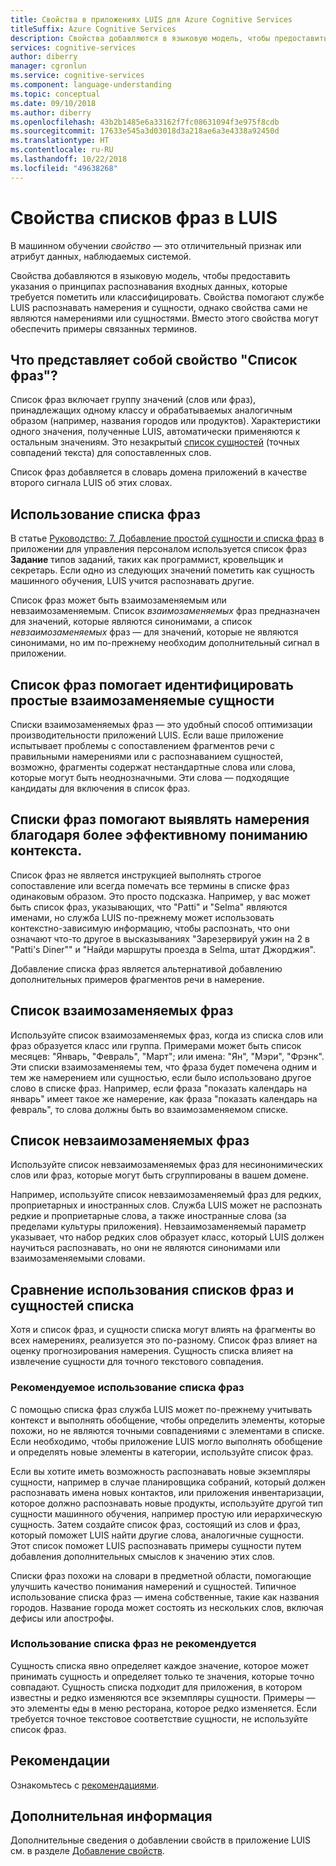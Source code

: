 ```yaml
---
title: Свойства в приложениях LUIS для Azure Cognitive Services
titleSuffix: Azure Cognitive Services
description: Свойства добавляются в языковую модель, чтобы предоставить указания о принципах распознавания входных данных, которые требуется пометить или классифицировать. Свойства помогают LUIS распознавать намерения и сущности.
services: cognitive-services
author: diberry
manager: cgronlun
ms.service: cognitive-services
ms.component: language-understanding
ms.topic: conceptual
ms.date: 09/10/2018
ms.author: diberry
ms.openlocfilehash: 43b2b1485e6a33162f7fc08631094f3e975f8cdb
ms.sourcegitcommit: 17633e545a3d03018d3a218ae6a3e4338a92450d
ms.translationtype: HT
ms.contentlocale: ru-RU
ms.lasthandoff: 10/22/2018
ms.locfileid: "49638268"
---
```

# <a name="phrase-list-features-in-luis"></a>Свойства списков фраз в LUIS

В машинном обучении *свойство* — это отличительный признак или атрибут данных, наблюдаемых системой. 

Свойства добавляются в языковую модель, чтобы предоставить указания о принципах распознавания входных данных, которые требуется пометить или классифицировать. Свойства помогают службе LUIS распознавать намерения и сущности, однако свойства сами не являются намерениями или сущностями. Вместо этого свойства могут обеспечить примеры связанных терминов.  

## <a name="what-is-a-phrase-list-feature"></a>Что представляет собой свойство "Список фраз"?
Список фраз включает группу значений (слов или фраз), принадлежащих одному классу и обрабатываемых аналогичным образом (например, названия городов или продуктов). Характеристики одного значения, полученные LUIS, автоматически применяются к остальным значениям. Это незакрытый [список сущностей](luis-concept-entity-types.md#types-of-entities) (точных совпадений текста) для сопоставленных слов.

Список фраз добавляется в словарь домена приложений в качестве второго сигнала LUIS об этих словах.

## <a name="how-to-use-phrase-lists"></a>Использование списка фраз
В статье [Руководство: 7. Добавление простой сущности и списка фраз](luis-quickstart-primary-and-secondary-data.md) в приложении для управления персоналом используется список фраз **Задание** типов заданий, таких как программист, кровельщик и секретарь. Если одно из следующих значений пометить как сущность машинного обучения, LUIS учится распознавать другие. 

Список фраз может быть взаимозаменяемым или невзаимозаменяемым. Список *взаимозаменяемых* фраз предназначен для значений, которые являются синонимами, а список *невзаимозаменяемых* фраз — для значений, которые не являются синонимами, но им по-прежнему необходим дополнительный сигнал в приложении. 

<a name="phrase-lists-help-identify-simple-exchangeable-entities"></a>
## <a name="phrase-lists-help-identify-simple-interchangeable-entities"></a>Список фраз помогает идентифицировать простые взаимозаменяемые сущности
Списки взаимозаменяемых фраз — это удобный способ оптимизации производительности приложений LUIS. Если ваше приложение испытывает проблемы с сопоставлением фрагментов речи с правильными намерениями или с распознаванием сущностей, возможно, фрагменты содержат нестандартные слова или слова, которые могут быть неоднозначными. Эти слова — подходящие кандидаты для включения в список фраз.

## <a name="phrase-lists-help-identify-intents-by-better-understanding-context"></a>Списки фраз помогают выявлять намерения благодаря более эффективному пониманию контекста.
Список фраз не является инструкцией выполнять строгое сопоставление или всегда помечать все термины в списке фраз одинаковым образом. Это просто подсказка. Например, у вас может быть список фраз, указывающих, что "Patti" и "Selma" являются именами, но служба LUIS по-прежнему может использовать контекстно-зависимую информацию, чтобы распознать, что они означают что-то другое в высказываниях "Зарезервируй ужин на 2 в "Patti's Diner"" и "Найди маршруты проезда в Selma, штат Джорджия". 

Добавление списка фраз является альтернативой добавлению дополнительных примеров фрагментов речи в намерение. 

## <a name="an-interchangeable-phrase-list"></a>Список взаимозаменяемых фраз
Используйте список взаимозаменяемых фраз, когда из списка слов или фраз образуется класс или группа. Примерами может быть список месяцев: "Январь, "Февраль", "Март"; или имена: "Ян", "Мэри", "Фрэнк".  Эти списки взаимозаменяемы тем, что фраза будет помечена одним и тем же намерением или сущностью, если было использовано другое слово в списке фраз. Например, если фраза "показать календарь на январь" имеет такое же намерение, как фраза "показать календарь на февраль", то слова должны быть во взаимозаменяемом списке. 

## <a name="a-non-interchangeable-phrase-list"></a>Список невзаимозаменяемых фраз
Используйте список невзаимозаменяемых фраз для несинонимических слов или фраз, которые могут быть сгруппированы в вашем домене. 

Например, используйте список невзаимозаменяемый фраз для редких, проприетарных и иностранных слов. Служба LUIS может не распознать редкие и проприетарные слова, а также иностранные слова (за пределами культуры приложения). Невзаимозаменяемый параметр указывает, что набор редких слов образует класс, который LUIS должен научиться распознавать, но они не являются синонимами или взаимозаменяемыми словами.

## <a name="when-to-use-phrase-lists-versus-list-entities"></a>Сравнение использования списков фраз и сущностей списка
Хотя и список фраз, и сущности списка могут влиять на фрагменты во всех намерениях, реализуется это по-разному. Список фраз влияет на оценку прогнозирования намерения. Сущность списка влияет на извлечение сущности для точного текстового совпадения. 

### <a name="use-a-phrase-list"></a>Рекомендуемое использование списка фраз
С помощью списка фраз служба LUIS может по-прежнему учитывать контекст и выполнять обобщение, чтобы определить элементы, которые похожи, но не являются точными совпадениями с элементами в списке. Если необходимо, чтобы приложение LUIS могло выполнять обобщение и определять новые элементы в категории, используйте список фраз. 

Если вы хотите иметь возможность распознавать новые экземпляры сущности, например в случае планировщика собраний, который должен распознавать имена новых контактов, или приложения инвентаризации, которое должно распознавать новые продукты, используйте другой тип сущности машинного обучения, например простую или иерархическую сущность. Затем создайте список фраз, состоящий из слов и фраз, который поможет LUIS найти другие слова, аналогичные сущности. Этот список поможет LUIS распознавать примеры сущности путем добавления дополнительных смыслов к значению этих слов. 

Списки фраз похожи на словари в предметной области, помогающие улучшить качество понимания намерений и сущностей. Типичное использование списка фраз — имена собственные, такие как названия городов. Название города может состоять из нескольких слов, включая дефисы или апострофы.
 
### <a name="dont-use-a-phrase-list"></a>Использование списка фраз не рекомендуется 
Сущность списка явно определяет каждое значение, которое может принимать сущность и определяет только те значения, которые точно совпадают. Сущность списка подходит для приложения, в котором известны и редко изменяются все экземпляры сущности. Примеры — это элементы еды в меню ресторана, которое редко изменяется. Если требуется точное текстовое соответствие сущности, не используйте список фраз. 

## <a name="best-practices"></a>Рекомендации
Ознакомьтесь с [рекомендациями](luis-concept-best-practices.md).

## <a name="next-steps"></a>Дополнительная информация

Дополнительные сведения о добавлении свойств в приложение LUIS см. в разделе [Добавление свойств](luis-how-to-add-features.md).
